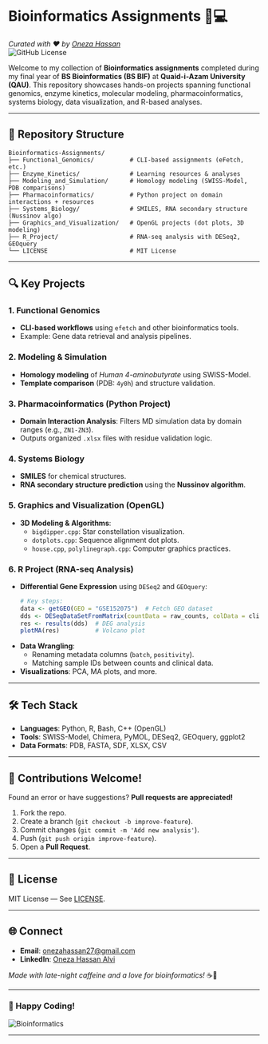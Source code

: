 
# **Bioinformatics Assignments** 🧬💻  
*Curated with ❤️ by [Oneza Hassan](https://github.com/oneza-hassan)*  
![GitHub License](https://img.shields.io/github/license/oneza-hassan/Bioinformatics-Assignments?color=blue)  

Welcome to my collection of **Bioinformatics assignments** completed during my final year of **BS Bioinformatics (BS BIF)** at **Quaid-i-Azam University (QAU)**. This repository showcases hands-on projects spanning functional genomics, enzyme kinetics, molecular modeling, pharmacoinformatics, systems biology, data visualization, and R-based analyses.  

---

## **📂 Repository Structure**  
```
Bioinformatics-Assignments/
├── Functional_Genomics/          # CLI-based assignments (eFetch, etc.)
├── Enzyme_Kinetics/              # Learning resources & analyses
├── Modeling_and_Simulation/      # Homology modeling (SWISS-Model, PDB comparisons)
├── Pharmacoinformatics/          # Python project on domain interactions + resources
├── Systems_Biology/              # SMILES, RNA secondary structure (Nussinov algo)
├── Graphics_and_Visualization/   # OpenGL projects (dot plots, 3D modeling)
├── R_Project/                    # RNA-seq analysis with DESeq2, GEOquery
└── LICENSE                       # MIT License
```

---

## **🔍 Key Projects**  

### **1. Functional Genomics**  
- **CLI-based workflows** using `efetch` and other bioinformatics tools.  
- Example: Gene data retrieval and analysis pipelines.  

### **2. Modeling & Simulation**  
- **Homology modeling** of *Human 4-aminobutyrate* using SWISS-Model.  
- **Template comparison** (PDB: `4y0h`) and structure validation.  

### **3. Pharmacoinformatics (Python Project)**  
- **Domain Interaction Analysis**: Filters MD simulation data by domain ranges (e.g., `ZN1-ZN3`).  
- Outputs organized `.xlsx` files with residue validation logic.  

### **4. Systems Biology**  
- **SMILES** for chemical structures.  
- **RNA secondary structure prediction** using the **Nussinov algorithm**.  

### **5. Graphics and Visualization (OpenGL)**  
- **3D Modeling & Algorithms**:  
  - `bigdipper.cpp`: Star constellation visualization.  
  - `dotplots.cpp`: Sequence alignment dot plots.  
  - `house.cpp`, `polylinegraph.cpp`: Computer graphics practices.  

### **6. R Project (RNA-seq Analysis)**  
- **Differential Gene Expression** using `DESeq2` and `GEOquery`:  
  ```r
  # Key steps:
  data <- getGEO(GEO = "GSE152075")  # Fetch GEO dataset
  dds <- DESeqDataSetFromMatrix(countData = raw_counts, colData = clindata, design = ~positivity)
  res <- results(dds)  # DEG analysis
  plotMA(res)          # Volcano plot
  ```
- **Data Wrangling**:  
  - Renaming metadata columns (`batch`, `positivity`).  
  - Matching sample IDs between counts and clinical data.  
- **Visualizations**: PCA, MA plots, and more.  

---

## **🛠️ Tech Stack**  
- **Languages**: Python, R, Bash, C++ (OpenGL)  
- **Tools**: SWISS-Model, Chimera, PyMOL, DESeq2, GEOquery, ggplot2  
- **Data Formats**: PDB, FASTA, SDF, XLSX, CSV  

---

## **🤝 Contributions Welcome!**  
Found an error or have suggestions? **Pull requests are appreciated!**  
1. Fork the repo.  
2. Create a branch (`git checkout -b improve-feature`).  
3. Commit changes (`git commit -m 'Add new analysis'`).  
4. Push (`git push origin improve-feature`).  
5. Open a **Pull Request**.  

---

## **📜 License**  
MIT License — See [LICENSE](LICENSE).  

---

## **🌐 Connect**  
- **Email**: [onezahassan27@gmail.com](mailto:onezahassan27@gmail.com)  
- **LinkedIn**: [Oneza Hassan Alvi](https://www.linkedin.com/in/oneza-hassan-alvi-5984222bb/)  

*Made with late-night caffeine and a love for bioinformatics!* ☕🧬  

--- 

### **🎉 Happy Coding!**  
![Bioinformatics](https://media.giphy.com/media/3o7TKSjRrfIPjeiVyM/giphy.gif)  

---
